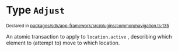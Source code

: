 # Type `Adjust`
<sub>Declared in [packages/sdk/app-framework/src/plugins/common/navigation.ts:135](https://github.com/dxos/dxos/blob/bdc1200dc/packages/sdk/app-framework/src/plugins/common/navigation.ts#L135)</sub>


An atomic transaction to apply to  `location.active` , describing which element to (attempt to) move to which location.



